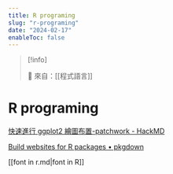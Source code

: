 ```yaml
---
title: R programing
slug: "r-programing"
date: "2024-02-17"
enableToc: false
---
```


> [!info]
>
> 🌱 來自：[[程式語言]]

# R programing

[快速進行 ggplot2 繪圖布置-patchwork - HackMD](https://hackmd.io/@LHB-0222/patchwork)



[Build websites for R packages • pkgdown](https://pkgdown.r-lib.org/)


[[font in r.md|font in R]]
